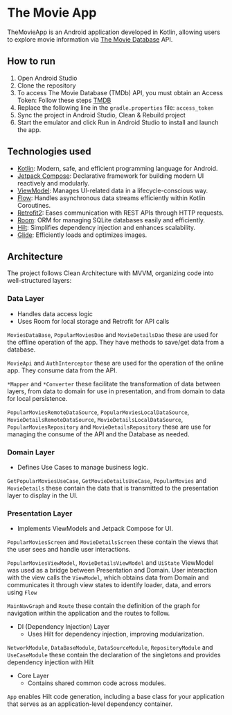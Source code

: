 # The Movie App
TheMovieApp is an Android application developed in Kotlin, allowing users to explore movie information via [The Movie Database](https://developers.themoviedb.org/3) API.

## How to run
1. Open Android Studio
2. Clone the repository
3. To access The Movie Database (TMDb) API, you must obtain an Access Token: Follow these steps [TMDB](https://developers.themoviedb.org/3/getting-started/introduction)
4. Replace the following line in the `gradle.properties` file: `access_token`
5. Sync the project in Android Studio, Clean & Rebuild project
6. Start the emulator and click Run in Android Studio to install and launch the app.

## Technologies used
* [Kotlin](https://kotlinlang.org/): Modern, safe, and efficient programming language for Android.
* [Jetpack Compose](https://developer.android.com/compose): Declarative framework for building modern UI reactively and modularly.
* [ViewModel](https://developer.android.com/topic/libraries/architecture/viewmodel): Manages UI-related data in a lifecycle-conscious way.
* [Flow](https://developer.android.com/kotlin/flow): Handles asynchronous data streams efficiently within Kotlin Coroutines.
* [Retrofit2](https://github.com/square/retrofit): Eases communication with REST APIs through HTTP requests.
* [Room](https://developer.android.com/jetpack/androidx/releases/room): ORM for managing SQLite databases easily and efficiently.
* [Hilt](https://dagger.dev/hilt/): Simplifies dependency injection and enhances scalability.
* [Glide](https://github.com/bumptech/glide): Efficiently loads and optimizes images.

## Architecture
The project follows Clean Architecture with MVVM, organizing code into well-structured layers:

### Data Layer
  * Handles data access logic
  * Uses Room for local storage and Retrofit for API calls

`MoviesDataBase`, `PopularMoviesDao` and `MovieDetailsDao` these are used for the offline operation of the app. They have methods to save/get data from a database.

`MovieApi` and `AuthInterceptor` these are used for the operation of the online app. They consume data from the API.

`*Mapper` and `*Converter` these facilitate the transformation of data between layers, from data to domain for use in presentation, and from domain to data for local persistence.

`PopularMoviesRemoteDataSource`, `PopularMoviesLocalDataSource`, `MovieDetailsRemoteDataSource`, `MovieDetailsLocalDataSource`, `PopularMoviesRepository` and `MovieDetailsRepository` these are use for managing the consume of the API and the Database as needed.

### Domain Layer 
  * Defines Use Cases to manage business logic.

`GetPopularMoviesUseCase`, `GetMovieDetailsUseCase`, `PopularMovies` and `MovieDetails` these contain the data that is transmitted to the presentation layer to display in the UI.

###  Presentation Layer 
  * Implements ViewModels and Jetpack Compose for UI.

`PopularMoviesScreen` and `MovieDetailsScreen` these contain the views that the user sees and handle user interactions.

`PopularMoviesViewModel`, `MovieDetailsViewModel` and `UiState` ViewModel was used as a bridge between Presentation and Domain. User interaction with the view calls the `ViewModel`, which obtains data from Domain and communicates it through view states to identify loader, data, and errors using `Flow`

`MainNavGraph` and `Route` these contain the definition of the graph for navigation within the application and the routes to follow.

* DI (Dependency Injection) Layer
  * Uses Hilt for dependency injection, improving modularization.

`NetworkModule`, `DataBaseModule`, `DataSourceModule`, `RepositoryModule` and `UseCaseModule` these contain the declaration of the singletons and provides dependency injection with Hilt

* Core Layer
  * Contains shared common code across modules.

`App` enables Hilt code generation, including a base class for your application that serves as an application-level dependency container.
